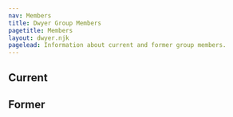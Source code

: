 ```yaml
---
nav: Members
title: Dwyer Group Members
pagetitle: Members
layout: dwyer.njk
pagelead: Information about current and former group members.
---
```


## Current

<!-- <div class="card">
    <div class="card-body">
        <h5>Max Rosedale</h5>
        <dl class="row">
            <dt>Graduation Year</dt>
            <dd>2022</dd>
            <dt>Research Project</dt>
            <dd>Micromolar Glucose Sensing using an Interdigitated Organic Electrochemical Transistor
            </dd>
            <dt>Career Plans</dt>
            <dd></dd>
            <dt>Outside Interests</dt>
            <dd></dd>
        </dl>
    </div>
</div> -->

## Former

<script>
document.querySelectorAll("dt").forEach(x => x.classList.add("col-md-3"));
document.querySelectorAll("dd").forEach(x => x.classList.add("col-md-9"));
</script>